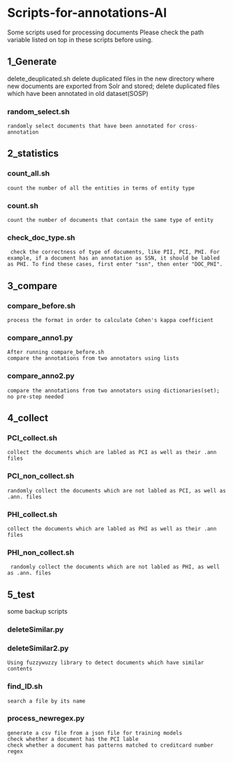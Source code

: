 # Scripts-for-annotations-AI
Some scripts used for processing documents
  Please check the path variable listed on top in these scripts before using.

## 1_Generate
  delete_deuplicated.sh 
    delete duplicated files in the new directory where new documents are exported from Solr and stored; 
    delete duplicated files which have been annotated in old dataset(SOSP)
  ### random_select.sh 
    randomly select documents that have been annotated for cross-annotation
## 2_statistics
  ### count_all.sh
    count the number of all the entities in terms of entity type
  ### count.sh
    count the number of documents that contain the same type of entity
  ### check_doc_type.sh
     check the correctness of type of documents, like PII, PCI, PHI. For example, if a document has an annotation as SSN, it should be labled as PHI. To find these cases, first enter "ssn", then enter "DOC_PHI".
## 3_compare
 ### compare_before.sh
    process the format in order to calculate Cohen's kappa coefficient
 ### compare_anno1.py
    After running compare_before.sh
    compare the annotations from two annotators using lists
 ### compare_anno2.py
    compare the annotations from two annotators using dictionaries(set); no pre-step needed
## 4_collect
  ### PCI_collect.sh
    collect the documents which are labled as PCI as well as their .ann files
  ### PCI_non_collect.sh
    randomly collect the documents which are not labled as PCI, as well as .ann. files
  ### PHI_collect.sh
    collect the documents which are labled as PHI as well as their .ann files
  ### PHI_non_collect.sh
     randomly collect the documents which are not labled as PHI, as well as .ann. files
## 5_test
  some backup scripts
  ### deleteSimilar.py
  ### deleteSimilar2.py
    Using fuzzywuzzy library to detect documents which have similar contents
  ### find_ID.sh
    search a file by its name
  ### process_newregex.py
    generate a csv file from a json file for training models
    check whether a document has the PCI lable
    check whether a document has patterns matched to creditcard number regex

   
